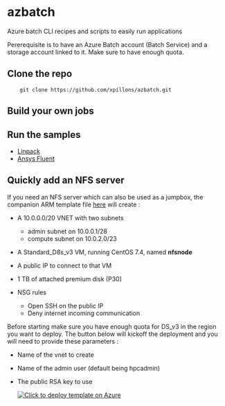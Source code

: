 # azbatch
Azure batch CLI recipes and scripts to easily run applications

Pererequisite is to have an Azure Batch account (Batch Service) and a storage account linked to it. Make sure to have enough quota.

## Clone the repo 

        git clone https://github.com/xpillons/azbatch.git

## Build your own jobs 


## Run the samples

* [Linpack](./linpack/README.md)
* [Ansys Fluent](./fluent/README.md)

## Quickly add an NFS server

If you need an NFS server which can also be used as a jumpbox, the companion ARM template file [here](./ARM/deploy_infra.json) will create :

* A 10.0.0.0/20 VNET with two subnets

    * admin subnet on 10.0.0.1/28
    * compute subnet on 10.0.2.0/23

* A Standard_D8s_v3 VM, running CentOS 7.4, named **nfsnode**
* A public IP to connect to that VM
* 1 TB of attached premium disk (P30)
* NSG rules

    * Open SSH on the public IP
    * Deny internet incoming communication


Before starting make sure you have enough quota for DS_v3 in the region you want to deploy. The button below will kickoff the deployment and you will need to provide these parameters :

* Name of the vnet to create
* Name of the admin user (default being hpcadmin)
* The public RSA key to use


  [![Click to deploy template on Azure](http://azuredeploy.net/deploybutton.png "Click to deploy template on Azure")](https://portal.azure.com/#create/Microsoft.Template/uri/https%3A%2F%2Fraw.githubusercontent.com%2Faz-cat%2FHPC-azbatch%2Fmaster%2FARM%2Fdeploy_infra.json) 


